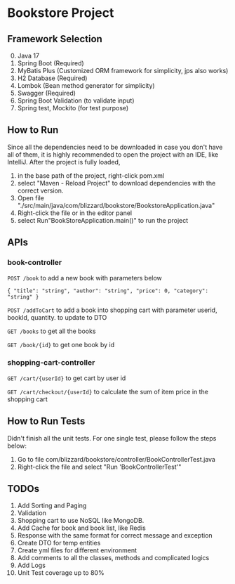<h1>Bookstore Project</h1>
<h2>Framework Selection</h2>

0. Java 17
1. Spring Boot (Required)
2. MyBatis Plus (Customized ORM framework for simplicity, jps also works)
3. H2 Database (Required)
4. Lombok (Bean method generator for simplicity)
5. Swagger (Required)
6. Spring Boot Validation (to validate input)
7. Spring test, Mockito (for test purpose)

<h2>How to Run</h2>

Since all the dependencies need to be downloaded in case you don't have all of them, 
it is highly recommended to open the project with an IDE, like IntelliJ.
After the project is fully loaded, 
1. in the base path of the project, right-click pom.xml 
2. select "Maven - Reload Project" to download dependencies with the correct version.
3. Open file "./src/main/java/com/blizzard/bookstore/BookstoreApplication.java"
4. Right-click the file or in the editor panel
5. select Run"BookStoreApplication.main()" to run the project

<h2>APIs</h2>
<h3>book-controller</h3>

`POST /book` to add a new book with parameters below

`{
"title": "string",
"author": "string",
"price": 0,
"category": "string"
}`

`POST /addToCart` to add a book into shopping cart with parameter
userid, bookId, quantity. to update to DTO

`GET /books` to get all the books

`GET /book/{id}` to get one book by id
<h3>shopping-cart-controller</h3>

`GET /cart/{userId}` to get cart by user id

`GET /cart/checkout/{userId}` to calculate the sum of item price in the shopping cart

<h2>How to Run Tests</h2>
Didn't finish all the unit tests. For one single test, please follow the steps below:

1. Go to file com/blizzard/bookstore/controller/BookControllerTest.java
2. Right-click the file and select "Run 'BookControllerTest'"

<h2>TODOs</h2>

1. Add Sorting and Paging
2. Validation
3. Shopping cart to use NoSQL like MongoDB.
4. Add Cache for book and book list, like Redis
5. Response with the same format for correct message and exception
6. Create DTO for temp entities
7. Create yml files for different environment
8. Add comments to all the classes, methods and complicated logics
9. Add Logs
10. Unit Test coverage up to 80%
